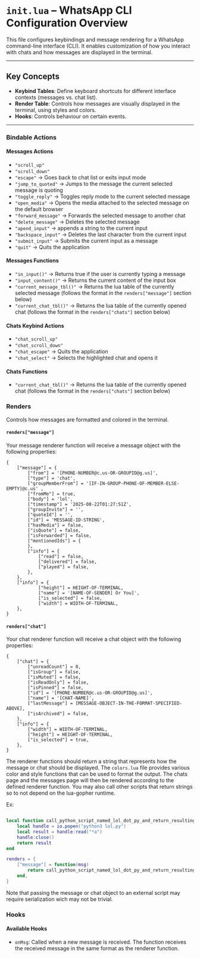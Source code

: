# `init.lua` – WhatsApp CLI Configuration Overview

This file configures keybindings and message rendering for a WhatsApp command-line interface (CLI). It enables customization of how you interact with chats and how messages are displayed in the terminal.

---

## Key Concepts

- **Keybind Tables**: Define keyboard shortcuts for different interface contexts (messages vs. chat list).
- **Render Table**: Controls how messages are visually displayed in the terminal, using styles and colors.
- **Hooks**: Controls behaviour on certain events.

---

### Bindable Actions

#### Messages Actions

- `"scroll_up"`
- `"scroll_down"`
- `"escape"` -> Goes back to chat list or exits input mode
- `"jump_to_quoted"` -> Jumps to the message the current selected message is quoting
- `"toggle_reply"` -> Toggles reply mode to the current selected message
- `"open_media"` -> Opens the media attached to the selected message on the default browser
- `"forward_message"` -> Forwards the selected message to another chat
- `"delete_message"` -> Deletes the selected message
- `"apend_input"` -> appends a string to the current input
- `"backspace_input"` -> Deletes the last character from the current input
- `"submit_input"` -> Submits the current input as a message
- `"quit"` -> Quits the application

#### Messages Functions

- `"in_input()"` -> Returns true if the user is currently typing a message
- `"input_content()"` -> Returns the current content of the input box
- `"current_message_tbl()"` -> Returns the lua table of the currently selected message (follows the format in the `renders["message"]` section below)
- `"current_chat_tbl()"` -> Returns the lua table of the currently opened chat (follows the format in the `renders["chats"]` section below)

#### Chats Keybind Actions

- `"chat_scroll_up"`
- `"chat_scroll_down"`
- `"chat_escape"` -> Quits the application
- `"chat_select"` -> Selects the highlighted chat and opens it

#### Chats Functions

- `"current_chat_tbl()"` -> Returns the lua table of the currently opened chat (follows the format in the `renders["chats"]` section below)


### Renders

Controls how messages are formatted and colored in the terminal.


#### `renders["message"]`
Your message renderer function will receive a message object with the following properties:

```
{
    ["message"] = {
        ["from"] = '[PHONE-NUMBER@c.us-OR-GROUPID@g.us]',
        ["type"] = 'chat',
        ["groupMemberFrom"] = '[IF-IN-GROUP-PHONE-OF-MEMBER-ELSE-EMPTY]@c.us' ,
        ["fromMe"] = true,
        ["body"] = 'lol',
        ["timestamp"] = '2025-08-22T01:27:51Z',
        ["groupInvite"] = '',
        ["quoteId"] = '',
        ["id"] = 'MESSAGE-ID-STRING',
        ["hasMedia"] = false,
        ["isQuote"] = false,
        ["isForwarded"] = false,
        ["mentionedIds"] = {
        },
        ["info"] = {
            ["read"] = false,
            ["delivered"] = false,
            ["played"] = false,
        },
    },
    ["info"] = {
            ["height"] = HEIGHT-OF-TERMINAL,
            ["name"] = '[NAME-OF-SENDER] Or You]',
            ["is_selected"] = false,
            ["width"] = WIDTH-OF-TERMINAL,
    },
}
```

#### `renders["chat"]`
Your chat renderer function will receive a chat object with the following properties:

```
{
    ["chat"] = {
        ["unreadCount"] = 0,
        ["isGroup"] = false,
        ["isMuted"] = false,
        ["isReadOnly"] = false,
        ["isPinned"] = false,
        ["id"] = '[PHONE-NUMBER@c.us-OR-GROUPID@g.us]',
        ["name"] = '[CHAT-NAME]',
        ["lastMessage"] = [MESSAGE-OBJECT-IN-THE-FORMAT-SPECIFIED-ABOVE],
        ["isArchived"] = false,
    },
    ["info"] = {
        ["width"] = WIDTH-OF-TERMINAL,
        ["height"] = HEIGHT-OF-TERMINAL,
        ["is_selected"] = true,
    },
}

```

The renderer functions should return a string that represents how the message or chat should be displayed.
The `colors.lua` file provides various color and style functions that can be used to format the output.
The chats page and the messages page will then be rendered according to the defined renderer function.
You may also call other scripts that return strings so to not depend on the lua-gopher runtime.

Ex:
```lua

local function call_python_script_named_lol_dot_py_and_return_resulting_string() 
	local handle = io.popen("python3 lol.py")
	local result = handle:read("*a")
	handle:close()
	return result
end 

renders = {
    ["message"] = function(msg)
        return call_python_script_named_lol_dot_py_and_return_resulting_string()
    end,
}
```
Note that passing the message or chat object to an external script may require serialization wich may not be trivial.


### Hooks

#### Available Hooks

- `onMsg`: Called when a new message is received. The function receives the received message in the same format as the renderer function.

